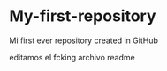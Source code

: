# My-first-repository
Mi first ever repository created in GitHub

editamos el fcking archivo readme 
